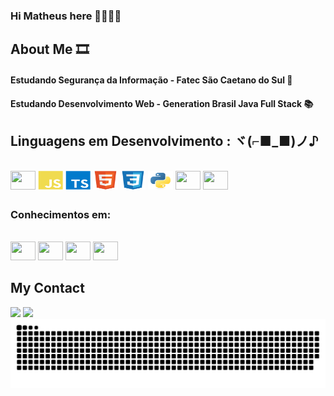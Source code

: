 ### Hi Matheus here 🎸🎺👨‍💻

## About Me 🎞

#### Estudando Segurança da Informação - Fatec São Caetano do Sul 👾
#### Estudando Desenvolvimento Web - Generation Brasil Java Full Stack 📚
 
## Linguagens em Desenvolvimento : ヾ(⌐■_■)ノ♪
<div style="display: inline_block"><br>
  <img align="center" height="30" width="40 src="<img src="https://cdn.jsdelivr.net/gh/devicons/devicon/icons/java/java-original.svg" />
  <img align="center" height="30" width="40" src="https://raw.githubusercontent.com/devicons/devicon/master/icons/javascript/javascript-plain.svg">
  <img align="center" height="30" width="40" src="https://raw.githubusercontent.com/devicons/devicon/master/icons/typescript/typescript-plain.svg">
  <img align="center" height="30" width="40" src="https://raw.githubusercontent.com/devicons/devicon/master/icons/html5/html5-original.svg">
  <img align="center" height="30" width="40" src="https://raw.githubusercontent.com/devicons/devicon/master/icons/css3/css3-original.svg">
  <img align="center" height="30" width="40" src="https://raw.githubusercontent.com/devicons/devicon/master/icons/python/python-original.svg">
  <img align="center" height="30" width="40" src="https://cdn.jsdelivr.net/gh/devicons/devicon/icons/mysql/mysql-original.svg" />
  <img align="center" height="30" width="40" src="https://cdn.jsdelivr.net/gh/devicons/devicon/icons/nodejs/nodejs-original.svg" />
</div>

  ##
### Conhecimentos em:
<div style="display: inline_block"><br>
   <img height="30" width="40" src="https://cdn.jsdelivr.net/gh/devicons/devicon/icons/spring/spring-original.svg" />
   <img height="30" width="40" src="https://cdn.jsdelivr.net/gh/devicons/devicon/icons/react/react-original.svg" />
   <img height="30" width="40" src="https://cdn.jsdelivr.net/gh/devicons/devicon/icons/git/git-original.svg" />
   <img height="30" width="40" src="https://cdn.jsdelivr.net/gh/devicons/devicon/icons/linux/linux-original.svg" />
          
</div> 
    
  ##

 ##  My Contact
<div> 
  <a href = "mailto:matheus.soaresrodrigues.2004@gmail.com"><img src="https://img.shields.io/badge/-Gmail-%23333?style=for-the-badge&logo=gmail&logoColor=white" target="_blank"></a>
  <a href="https://www.linkedin.com/in/matheus-soares-rodrigues-a56b11238/" target="_blank"><img src="https://img.shields.io/badge/-LinkedIn-%230077B5?style=for-the-badge&logo=linkedin&logoColor=white" target="_blank"></a> 
          
<picture>
  <source media="(prefers-color-scheme: dark)" srcset="https://raw.githubusercontent.com/MatheusSoares48/MatheusSoares48/output/github-contribution-grid-snake-dark.svg">
  <source media="(prefers-color-scheme: light)" srcset="https://raw.githubusercontent.com/MatheusSoares48/MatheusSoares48/output/github-contribution-grid-snake.svg">
  <img alt="github contribution grid snake animation" src="https://raw.githubusercontent.com/MatheusSoares48/MatheusSoares48/output/github-contribution-grid-snake.svg">
</picture>
